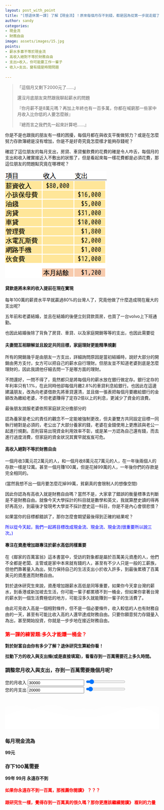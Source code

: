 ```yaml
---
layout: post_with_point
title: "[想退休第一課] 了解【現金流】！原來每個月存不到錢，都是因為從第一步就走錯了！"
author: sandy
categories:
- 現金流
- 財務自由
image: assets/images/15.jpg
points:
- 薪水多寡不等於現金流
- 高收入絕對不等於財務自由
- 支出>收入，你可能要工作一輩子
- 收入>支出，變有錢是時間問題

---
```

> 「這個月又剩下2000元了......」
>
> 還沒月底朋友突然跟我聊起薪水的問題
>
> 『你月薪不是8萬元嗎？再加上年終也有一百多萬，你都在喊窮那一些家中月收入比你低的人要怎麼辦』
>
> 『總而言之我們先一起來計算吧......』

你是不是也跟我的朋友有一樣的困擾，每個月都在與收支平衡做努力？或是在怎麼努力存款簿總是沒有增加，你是不是好奇究竟怎麼樣才能夠存錢呢？

確認了這位朋友的每月支出，房貸、車貸餐飲費的花費的確是令人咋舌，每個月的支出和收入確實接近入不敷出的狀態了，但是看起來每一樣花費都是必須花費，那這位朋友的問題點究竟在哪裡呢？

![](/uploads/第一課.PNG)

#### 貸款是將未來的收入提前在現在實現

每年100萬的薪資水平早就贏過80%的台灣人了，究竟他做了什麼造成現在龐大的支出呢?

五年前和老婆結婚，並且在結婚的後便立刻貸款買房，也買了一台volvo上下班通勤。

也因此結婚後除了背負了房貸、車貸、以及家庭開銷等等的支出，也因此需要從

#### 夫妻間互相聊解並且設定共同目標，家庭理財更能精準規劃

所有的開銷幾乎是由朋友一方支出，詳細詢問原因是當初結婚時，說好大部分的開銷由男方支付，女方可以把自己的薪水自行理財。但朋友並不知道老婆到底是怎麼理財的，因此我請他仔細去問一下是哪方面的理財。

不問還好，一問不得了，竟然都只是將每個月的薪水放在銀行做定存。銀行定存的年利率只有1.1%，在此同時他卻每個月繳2.8%的車貸利息給銀行。也因此在這邊建議朋友，改為向老婆借款先將車貸還清，並且做一張表把每個月要繳給銀行的金額改為繳給老婆，不但老婆賺得了定存2倍以上的利息，更減少了資金的浪費。

最後朋友說服老婆依照家庭狀況分擔部分的

認為養家是老公的責任的觀念不一定能被強制更改，但夫妻雙方共同設定目標一同執行絕對是必須的，老公出了大部分養家的錢，老婆在金錢使用上更應該與老公一起進行規劃。否則容易出現資金利用效率不彰，或是某一方認為自己還有錢，而去進行過度消費，但家庭的資金狀況其實早就岌岌可危。

#### 高收入絕對不等於財務自由

一個月收3萬元花2萬元的人，和一個月收8萬元花7萬元的人，在一年後兩個人的存款一樣是12萬。甚至一個月賺100萬，但是花掉99萬的人，一年後你們的存款是完全相同的。

(當然我想不出一個月要怎麼花掉99萬，貧窮真的會限制人的想像空間)

因此你認為有高收入就是財務自由嗎？當然不是，大家拿了錯誤的衡量標準去判斷是不是財務自由。就像今天大學採計的科目就是數學和英文，我就算歷史讀的得再好再高分，到最後才發現考大學並不採計歷史這一科目，你是不是內心會很悲憤？

如果當你的目標都錯誤了，那你怎麼會期望最後得到正確的結果呢？

<font color="blue">所以從今天起，我們一起將目標改成現金流、現金流、現金流(很重要所以說三次。)</font>

#### 專注在資產增加跟專注於薪水高低同樣重要

在《鄰家的百萬富翁》這本書當中，受訪的對象都是屬於百萬美元資產的人，他們不全都是老闆、主管或是家中本來就有錢的人，甚至有不少人只是一般的工薪族，但他們靠著量入為出，努力保持自己的生活支出小於收入許多，到最後累積了百萬美元的資產進而財務自由。

對於退休研究生來說，資產增加跟薪水高低是同等重要，如果你今天拿台灣的薪水，到香港或新加坡去生活，你可能一輩子都累積不到一桶金，但如果你拿著台灣的薪水到一個生活費極低的地方，可能沒多久就能賺到一輩子的生活費了。

由此可見收入高是一個相對條件，但不是一個必要條件，收入較低的人也有財務自由的一天，甚至有可能比收入高的人還早達成財務自由。只要你願意努力存錢量入為出，甚至開始投資，你就是一步步地在接近財務自由。

### <font color="red">第一課的練習題:多久才能賺一桶金？</font>

**對於財富自由你有多少了解？退休研究生算給你看！**

**拉動下方的收入與支出條(或是直接填寫)，看看存到一百萬需要花上多久時間。**
<div class="card g-brd-teal rounded-0 mt-2">
<h3 class="card-header h5 text-white g-bg-teal g-brd-transparent rounded-0">
調整您月收入與支出，存到一百萬需要幾個月呢?
</h3>
<div class="row card-block">
<div class="col-sm-6">
<div class="form-group">
<label for="myinput">您的月收入</label>
<input type="text" id="income" class="form-control currency" placeholder="Years left to work" value="30000" min="0" max="300000" oninput="income_slider.value=income.value">
<input type="range" id="income_slider" class="form-control-range" value="30000" min="0" max="300000" oninput="income.value=income_slider.value">
<small></small>
</div>
</div>
<div class="col-sm-6">
<div class="form-group">
<label for="myinput">您的月支出</label>
<input type="text" id="expense" class="form-control currency" placeholder="Years left to work" value="20000" min="0" max="300000" oninput="expense_slider.value=expense.value">
<input type="range" id="expense_slider" class="form-control-range" value="20000" min="0" max="300000" oninput="expense.value=expense_slider.value">
<small></small>
</div>
</div>
</div>
<div class="row card-block">
<div class="col-md-8" id="chartHere">
<canvas id="myChart"></canvas>
</div>
<div class="col-md-4">
<!-- Article -->
<div class="u-shadow-v21 u-shadow-v21--hover g-bg-white text-center g-overflow-hidden g-rounded-4 g-pos-rel g-z-index-2 g-cursor-pointer g-transition-0_3">
<div class="g-bg-primary g-pos-rel g-px-20 g-py-70">
<svg class="g-pos-abs g-bottom-0 g-left-0 g-right-0" version="1.1" preserveAspectRatio="none" xmlns="http://www.w3.org/2000/svg" xmlns:xlink="http://www.w3.org/1999/xlink" width="100%" height="70px" viewBox="0 0 300 70">
<path d="M30.913,43.944c0,0,42.911-34.464,87.51-14.191c77.31,35.14,113.304-1.952,146.638-4.729
c48.654-4.056,69.94,16.218,69.94,16.218v54.396H30.913V43.944z" opacity="0.6" fill="#ffffff"></path>
<path d="M-35.667,44.628c0,0,42.91-34.463,87.51-14.191c77.31,35.141,113.304-1.952,146.639-4.729
c48.653-4.055,69.939,16.218,69.939,16.218v54.396H-35.667V44.628z" opacity="0.6" fill="#ffffff"></path>
<path d="M43.415,98.342c0,0,48.283-68.927,109.133-68.927c65.886,0,97.983,67.914,97.983,67.914v3.716
H42.401L43.415,98.342z" opacity="0.7" fill="#ffffff"></path>
<path d="M-34.667,62.998c0,0,56-45.667,120.316-27.839C167.484,57.842,197,41.332,232.286,30.428
c53.07-16.399,104.047,36.903,104.047,36.903l1.333,36.667l-372-2.954L-34.667,62.998z" fill="#ffffff"></path>
</svg>
<h3 class="h6 text-uppercase g-color-white-opacity-0_8 g-letter-spacing-3 g-mb-20">每月現金流為</h3>
<strong class="d-block g-color-white g-font-size-50 g-line-height-0_7 g-mb-20">
<span id="cashflow">99</span><span class="g-font-size-default">元</span>
</strong>
<h3 class="h6 text-uppercase g-color-white-opacity-0_8 g-letter-spacing-3 g-mb-20">存下100萬需要</h3>
<strong class="d-block g-color-white g-font-size-50 g-line-height-0_7 g-mb-20">
<span id="year_block"><span id="years">99</span><span class="g-font-size-default">年</span></span>
<span id="month_block"><span id="months">99</span><span class="g-font-size-default">月</span></span>
<span id="never" class="g-font-size-30 g-color-red">永遠存不到</span>
</strong>
</div>
</div>
<!-- End Article -->
</div>
</div>
</div>

#### <font color="red">如果你永遠存不到一百萬，那推薦你閱讀》 ？？？</font>

#### <font color="red">跟研究生一樣，覺得存到一百萬真的很久嗎？那你更應該繼續閱讀》 複利的力量</font>

<script type="text/javascript">

$(document).ready(function() {

    var ctx = document.getElementById('myChart').getContext('2d');
    window.myChart = new Chart(ctx, {
        type: 'bar',
        data: {
          labels: ["月收入", "月支出"," ", "每月現金流"],
          datasets: [
            {
              label: "新台幣",
              backgroundColor: ["#0d963d", "#f6a41c",null,"#3e95cd"],
              data: [2478,5267,null,-734]
            }
          ]
        },
        options: {
          legend: { display: false },
          title: {
            display: true,
            text: '您的每月現金流'
          },
          scales: {
              yAxes: [{
                  ticks: {
                      beginAtZero: true
                  }
              }]
          }
        }
    });
    
    
    $('[data-toggle="tooltip"]').tooltip();
    //        reloadSaved(); //Reload LocalStorage Form elements - if exsits
    Calculate(); // Recalculate 
    
    // Bind all form-control changes to trigger the Calculate event
    $(".form-control-range").change(function() {
        Calculate(); //Re-Calcualte the Model
    });
    $('.form-control').bind("change", function() {
        Calculate(); //Re-Calcualte the Model
    });
    
    $('.currency').mask("#,##0", { reverse: true });
    
    //console.log(window.myChart);

});

function Calculate() {
var income = accounting.unformat($("#income").val());
var expense = accounting.unformat($("#expense").val());

    var cashflow = income-expense;
    
    $("#cashflow").html(cashflow);
    
    if(cashflow>0){
    
      $("#never").hide();
      
      total_month = Math.ceil(1000000/cashflow);
      years = Math.floor(total_month/12)
      months = total_month%12;
      if(years>0){
          $("#year_block").show();
          $("#years").html(years);
      }else{
          $("#year_block").hide();
          $("#years").html(years);
      }
      if(months>0){
          $("#month_block").show();
          $("#months").html(months);
      }else{
          $("#month_block").hide();
          $("#months").html(months);
      }
    }else{
      $("#year_block").hide();
      $("#month_block").hide();
      $("#never").show();
    }

//    data\['labels'\] = \["月收入","月支出"\];

//    if(window.myChart.datasets.length==0){

//    }else{
//  console.log(window.myChart);
window.myChart.data.datasets.forEach(function(dataset) {
dataset.data = \[income,expense,null,(income-expense)\];
});
window.myChart.update();

}
</script>